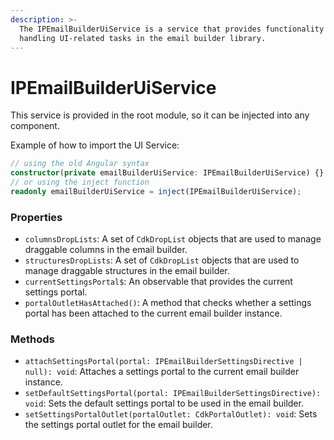 ```yaml
---
description: >-
  The IPEmailBuilderUiService is a service that provides functionality for
  handling UI-related tasks in the email builder library.
---
```


# IPEmailBuilderUiService

This service is provided in the root module, so it can be injected into any component.

Example of how to import the UI Service:

```typescript
// using the old Angular syntax
constructor(private emailBuilderUiService: IPEmailBuilderUiService) {}
// or using the inject function
readonly emailBuilderUiService = inject(IPEmailBuilderUiService);
```

### **Properties**

* `columnsDropLists`: A set of `CdkDropList` objects that are used to manage draggable columns in the email builder.
* `structuresDropLists`: A set of `CdkDropList` objects that are used to manage draggable structures in the email builder.
* `currentSettingsPortal$`: An observable that provides the current settings portal.
* `portalOutletHasAttached()`: A method that checks whether a settings portal has been attached to the current email builder instance.

### **Methods**

* `attachSettingsPortal(portal: IPEmailBuilderSettingsDirective | null): void`: Attaches a settings portal to the current email builder instance.
* `setDefaultSettingsPortal(portal: IPEmailBuilderSettingsDirective): void`: Sets the default settings portal to be used in the email builder.
* `setSettingsPortalOutlet(portalOutlet: CdkPortalOutlet): void`: Sets the settings portal outlet for the email builder.
